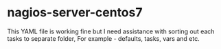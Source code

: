 # nagios-server-centos7
This YAML file is working fine but I need assistance with sorting out each tasks to separate folder, 
For example - defaults, tasks, vars and etc.
